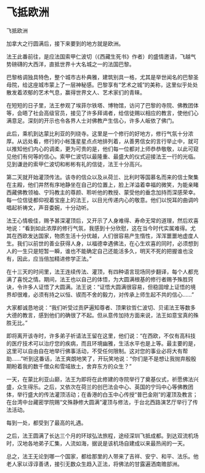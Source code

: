 # 飞抵欧洲

飞抵欧洲

加拿大之行圆满后，接下来要到的地方就是欧洲。

法王此番前往，是应法国索甲仁波切（《西藏生死书》作者）的盛情邀请，飞越气势磅礴的大西洋，直抵世界十大名城之一的法国巴黎。

巴黎格调独具特色，整个城市古朴典雅，建筑别具一格，尤其是举世闻名的巴黎圣母院，给这座城市蒙上了一层神秘感。巴黎享有“艺术之城”的美称，这里似乎处处散发着浓郁的艺术气息，赢得世界文人、艺术家们的青睐。

在短短的日子里，法王参观了埃菲尔铁塔、博物馆，访问了巴黎的寺院、佛教团体等，会晤了社会高级官员，接见了许多拜谒者，给信徒赐以相应的教言，使他们心满意足。深刻的开示也令各界人士对佛教产生信心，许多人皈依了佛门。

此后，乘机到达蒙比利亚的列绕寺。这里是一个修行的好地方，修行气氛十分浓厚。从远处看，修行的小帐篷星星点点地排列着，从善男信女的言行举止中，就可以推知他们内心的调柔，更为可贵的是，他们每一位都对上师恭恭敬敬，以此可窥见他们有何等的信心。索甲仁波切以最隆重、最盛大的仪式迎接法王一行的光临。见到谦逊的索甲仁波切和彬彬有礼的信徒，法王十分高兴。

第二天就开始灌顶传法。该寺的信众以及从荷兰、比利时等国慕名而来的信士聚集在主殿，他们井然有序地静坐在自己的位置上，脸上洋溢着幸福的微笑，为能亲睹西藏佛教领袖、宁玛教主的尊颜、聆听他的教授、蒙受他的垂念加持而深感荣幸。每一位信徒都仰视着宝座上的法王，以目光传递内心的敬意。他们以悦耳的曲调吟唱起祈祷文，声音委婉，十分动听。

法王心情极佳，赐予甚深灌顶后，又开示了人身难得、寿命无常的道理，然后欢喜地说：“看到如此浓厚的修行气氛，我感到十分欣慰，这在当今时代实属难得。尤其在西欧发达国家，物质生活十分优越，人们很容易产生惰性，浑浑噩噩地虚度人生。我们以前世的善业获得人身，以福德幸遇佛法，在心生欢喜的同时，必须想到人的一生只是短暂一瞬，谁也不能确定自己还能活多久，明天不死的把握谁也没有，因此，应当倍加精进修学正法。”

在十三天的时间里，法王连续传法、灌顶，有四种语言现场同步翻译，每个人都充满了喜悦之情。期间，法王也以自己的体悟，为大圆满根基的修行者赐予殊胜窍诀，令许多人证悟了大圆满。法王说：“证悟大圆满很容易，但稳固增上证悟的境界却很难，必须有持之以恒、锲而不舍的毅力，对传承上师生起不共的信心……”

大家都诚恳地说：“我们听受过贡萨遍知尊者、顶果钦哲仁波切、贝诺法王等数多大德的教言，感到他们的确很了不起。但从意传加持方面来说，法王如意宝真的殊胜无比。”

即将离开该寺时，许多弟子祈请法王留在这里，他们说：“在西欧，不仅有高科技的医疗技术可以治疗您的疾病，而且环境幽雅，生活水平也是上等。最主要的是，这里可以自由自在地举行佛事活动，不受任何限制。这对您的事业必将大有帮助……”听到这番话，法王爽朗地笑了，开玩笑地说：“你们是不是想让我抛弃殷殷期盼着我的数千僧众和雪域故土，舍弃东方的众生？”

一天，在蒙比利亚山巅，法王为即将在此修建的寺院举行了奠基仪式，祈愿佛法兴盛，众生得乐。之后，又依次在荷兰的创巴法会中心、英国的宁玛中心等佛教团体，举行盛大的传法灌顶活动；在香港的白玉中心传授“普巴金刚”的灌顶及教言；在台湾中台藏密学院赐“文殊静修大圆满”灌顶与修法，于台北西路演艺厅举行了传法活动。

每到一处，都受到了最高的礼遇。

之后，法王圆满了长达三个月的环球弘法旅程，途经深圳飞抵成都。到达双流机场时，汉地各地弟子汇集，人流如海，据说是该机场自建成以来最热闹的一天。

总之，法王无论到哪一个国家，都给那里的人带来了吉祥、安宁、和平、法乐。他老人家以谆谆善诱，接引无数众生趋入正法，将佛法的甘露遍洒南赡部洲。

